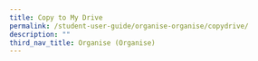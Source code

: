 ```yaml
---
title: Copy to My Drive
permalink: /student-user-guide/organise-organise/copydrive/
description: ""
third_nav_title: Organise (Organise)
---
```


